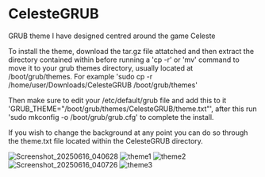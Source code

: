# CelesteGRUB
GRUB theme I have designed centred around the game Celeste

To install the theme, download the tar.gz file attatched and then extract the directory contained within before running a 'cp -r' or 'mv' command to move it to your grub themes directory, usually located at /boot/grub/themes. For example 'sudo cp -r /home/user/Downloads/CelesteGRUB /boot/grub/themes'

Then make sure to edit your /etc/default/grub file and add this to it 'GRUB_THEME="/boot/grub/themes/CelesteGRUB/theme.txt"', after this run 'sudo mkconfig -o /boot/grub/grub.cfg' to complete the install.

If you wish to change the background at any point you can do so through the theme.txt file located within the CelesteGRUB directory.

![Screenshot_20250616_040628](https://github.com/user-attachments/assets/10b3714f-0969-4a71-94c4-0450ea3b7459)
![theme1](https://github.com/user-attachments/assets/ecb66671-afb4-4fb9-843c-d3c4251bc773)
![theme2](https://github.com/user-attachments/assets/0c662473-7686-4148-b8b1-51c4a0f5b8a5)
![Screenshot_20250616_040726](https://github.com/user-attachments/assets/778adc9b-645c-4c2c-a4cd-e9f86a4518ab)
![theme3](https://github.com/user-attachments/assets/e4322345-60a4-45fe-9677-2a1c9e77ce79)
